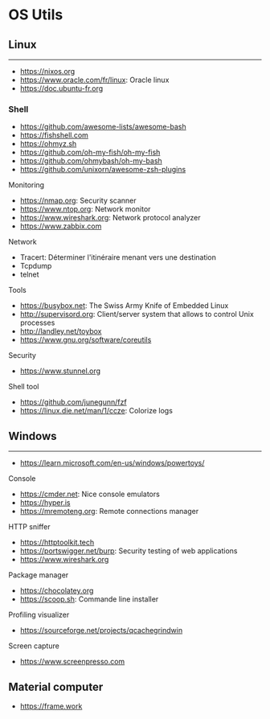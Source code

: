 # OS Utils

## Linux
--------
- https://nixos.org
- https://www.oracle.com/fr/linux: Oracle linux
- https://doc.ubuntu-fr.org

### Shell
- https://github.com/awesome-lists/awesome-bash
- https://fishshell.com
- https://ohmyz.sh
- https://github.com/oh-my-fish/oh-my-fish
- https://github.com/ohmybash/oh-my-bash
- https://github.com/unixorn/awesome-zsh-plugins

Monitoring
* https://nmap.org: Security scanner
* https://www.ntop.org: Network monitor
* https://www.wireshark.org: Network protocol analyzer
* https://www.zabbix.com

Network
* Tracert: Déterminer l'itinéraire menant vers une destination
* Tcpdump
* telnet

Tools
* https://busybox.net: The Swiss Army Knife of Embedded Linux
* http://supervisord.org: Client/server system that allows to control Unix processes
* http://landley.net/toybox
* https://www.gnu.org/software/coreutils

Security
* https://www.stunnel.org

Shell tool
* https://github.com/junegunn/fzf
* https://linux.die.net/man/1/ccze: Colorize logs

## Windows
----------
* https://learn.microsoft.com/en-us/windows/powertoys/

Console
* https://cmder.net: Nice console emulators
* https://hyper.is
* https://mremoteng.org: Remote connections manager

HTTP sniffer
- https://httptoolkit.tech
- https://portswigger.net/burp: Security testing of web applications
- https://www.wireshark.org

Package manager
* https://chocolatey.org
* https://scoop.sh: Commande line installer

Profiling visualizer
* https://sourceforge.net/projects/qcachegrindwin

Screen capture
* https://www.screenpresso.com

## Material computer
- https://frame.work
